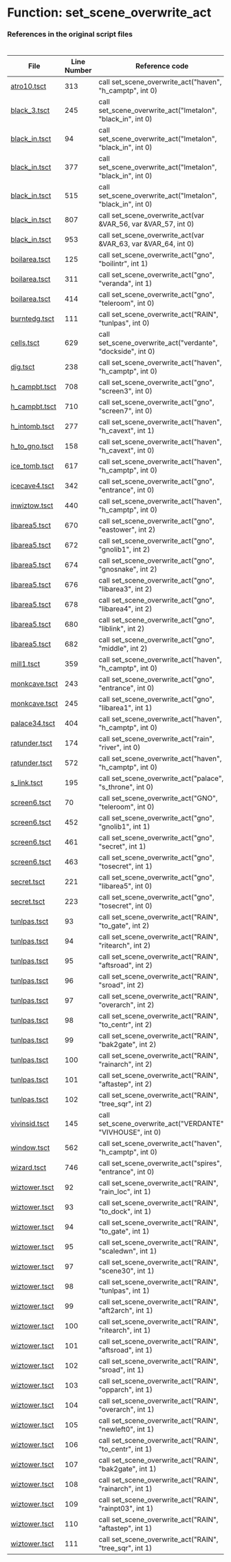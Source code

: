 # Function: set_scene_overwrite_act
### References in the original script files

#

| File | Line Number | Reference code |
| --- | --- | --- |
| [atro10.tsct](../../../out/atro10.tsct#L313) | 313 | call set_scene_overwrite_act("haven", "h_camptp", int 0) |
| [black_3.tsct](../../../out/black_3.tsct#L245) | 245 | call set_scene_overwrite_act("lmetalon", "black_in", int 0) |
| [black_in.tsct](../../../out/black_in.tsct#L94) | 94 | call set_scene_overwrite_act("lmetalon", "black_in", int 0) |
| [black_in.tsct](../../../out/black_in.tsct#L377) | 377 | call set_scene_overwrite_act("lmetalon", "black_in", int 0) |
| [black_in.tsct](../../../out/black_in.tsct#L515) | 515 | call set_scene_overwrite_act("lmetalon", "black_in", int 0) |
| [black_in.tsct](../../../out/black_in.tsct#L807) | 807 | call set_scene_overwrite_act(var &VAR_56, var &VAR_57, int 0) |
| [black_in.tsct](../../../out/black_in.tsct#L953) | 953 | call set_scene_overwrite_act(var &VAR_63, var &VAR_64, int 0) |
| [boilarea.tsct](../../../out/boilarea.tsct#L125) | 125 | call set_scene_overwrite_act("gno", "boilintr", int 1) |
| [boilarea.tsct](../../../out/boilarea.tsct#L311) | 311 | call set_scene_overwrite_act("gno", "veranda", int 1) |
| [boilarea.tsct](../../../out/boilarea.tsct#L414) | 414 | call set_scene_overwrite_act("gno", "teleroom", int 0) |
| [burntedg.tsct](../../../out/burntedg.tsct#L111) | 111 | call set_scene_overwrite_act("RAIN", "tunlpas", int 0) |
| [cells.tsct](../../../out/cells.tsct#L629) | 629 | call set_scene_overwrite_act("verdante", "dockside", int 0) |
| [dig.tsct](../../../out/dig.tsct#L238) | 238 | call set_scene_overwrite_act("haven", "h_camptp", int 0) |
| [h_campbt.tsct](../../../out/h_campbt.tsct#L708) | 708 | call set_scene_overwrite_act("gno", "screen3", int 0) |
| [h_campbt.tsct](../../../out/h_campbt.tsct#L710) | 710 | call set_scene_overwrite_act("gno", "screen7", int 0) |
| [h_intomb.tsct](../../../out/h_intomb.tsct#L277) | 277 | call set_scene_overwrite_act("haven", "h_cavext", int 1) |
| [h_to_gno.tsct](../../../out/h_to_gno.tsct#L158) | 158 | call set_scene_overwrite_act("haven", "h_cavext", int 0) |
| [ice_tomb.tsct](../../../out/ice_tomb.tsct#L617) | 617 | call set_scene_overwrite_act("haven", "h_camptp", int 0) |
| [icecave4.tsct](../../../out/icecave4.tsct#L342) | 342 | call set_scene_overwrite_act("gno", "entrance", int 0) |
| [inwiztow.tsct](../../../out/inwiztow.tsct#L440) | 440 | call set_scene_overwrite_act("haven", "h_camptp", int 0) |
| [libarea5.tsct](../../../out/libarea5.tsct#L670) | 670 | call set_scene_overwrite_act("gno", "eastower", int 2) |
| [libarea5.tsct](../../../out/libarea5.tsct#L672) | 672 | call set_scene_overwrite_act("gno", "gnolib1", int 2) |
| [libarea5.tsct](../../../out/libarea5.tsct#L674) | 674 | call set_scene_overwrite_act("gno", "gnosnake", int 2) |
| [libarea5.tsct](../../../out/libarea5.tsct#L676) | 676 | call set_scene_overwrite_act("gno", "libarea3", int 2) |
| [libarea5.tsct](../../../out/libarea5.tsct#L678) | 678 | call set_scene_overwrite_act("gno", "libarea4", int 2) |
| [libarea5.tsct](../../../out/libarea5.tsct#L680) | 680 | call set_scene_overwrite_act("gno", "liblink", int 2) |
| [libarea5.tsct](../../../out/libarea5.tsct#L682) | 682 | call set_scene_overwrite_act("gno", "middle", int 2) |
| [mill1.tsct](../../../out/mill1.tsct#L359) | 359 | call set_scene_overwrite_act("haven", "h_camptp", int 0) |
| [monkcave.tsct](../../../out/monkcave.tsct#L243) | 243 | call set_scene_overwrite_act("gno", "entrance", int 0) |
| [monkcave.tsct](../../../out/monkcave.tsct#L245) | 245 | call set_scene_overwrite_act("gno", "libarea1", int 1) |
| [palace34.tsct](../../../out/palace34.tsct#L404) | 404 | call set_scene_overwrite_act("haven", "h_camptp", int 0) |
| [ratunder.tsct](../../../out/ratunder.tsct#L174) | 174 | call set_scene_overwrite_act("rain", "river", int 0) |
| [ratunder.tsct](../../../out/ratunder.tsct#L572) | 572 | call set_scene_overwrite_act("haven", "h_camptp", int 0) |
| [s_link.tsct](../../../out/s_link.tsct#L195) | 195 | call set_scene_overwrite_act("palace", "s_throne", int 0) |
| [screen6.tsct](../../../out/screen6.tsct#L70) | 70 | call set_scene_overwrite_act("GNO", "teleroom", int 0) |
| [screen6.tsct](../../../out/screen6.tsct#L452) | 452 | call set_scene_overwrite_act("gno", "gnolib1", int 1) |
| [screen6.tsct](../../../out/screen6.tsct#L461) | 461 | call set_scene_overwrite_act("gno", "secret", int 1) |
| [screen6.tsct](../../../out/screen6.tsct#L463) | 463 | call set_scene_overwrite_act("gno", "tosecret", int 1) |
| [secret.tsct](../../../out/secret.tsct#L221) | 221 | call set_scene_overwrite_act("gno", "libarea5", int 0) |
| [secret.tsct](../../../out/secret.tsct#L223) | 223 | call set_scene_overwrite_act("gno", "tosecret", int 0) |
| [tunlpas.tsct](../../../out/tunlpas.tsct#L93) | 93 | call set_scene_overwrite_act("RAIN", "to_gate", int 2) |
| [tunlpas.tsct](../../../out/tunlpas.tsct#L94) | 94 | call set_scene_overwrite_act("RAIN", "ritearch", int 2) |
| [tunlpas.tsct](../../../out/tunlpas.tsct#L95) | 95 | call set_scene_overwrite_act("RAIN", "aftsroad", int 2) |
| [tunlpas.tsct](../../../out/tunlpas.tsct#L96) | 96 | call set_scene_overwrite_act("RAIN", "sroad", int 2) |
| [tunlpas.tsct](../../../out/tunlpas.tsct#L97) | 97 | call set_scene_overwrite_act("RAIN", "overarch", int 2) |
| [tunlpas.tsct](../../../out/tunlpas.tsct#L98) | 98 | call set_scene_overwrite_act("RAIN", "to_centr", int 2) |
| [tunlpas.tsct](../../../out/tunlpas.tsct#L99) | 99 | call set_scene_overwrite_act("RAIN", "bak2gate", int 2) |
| [tunlpas.tsct](../../../out/tunlpas.tsct#L100) | 100 | call set_scene_overwrite_act("RAIN", "rainarch", int 2) |
| [tunlpas.tsct](../../../out/tunlpas.tsct#L101) | 101 | call set_scene_overwrite_act("RAIN", "aftastep", int 2) |
| [tunlpas.tsct](../../../out/tunlpas.tsct#L102) | 102 | call set_scene_overwrite_act("RAIN", "tree_sqr", int 2) |
| [vivinsid.tsct](../../../out/vivinsid.tsct#L145) | 145 | call set_scene_overwrite_act("VERDANTE", "VIVHOUSE", int 0) |
| [window.tsct](../../../out/window.tsct#L562) | 562 | call set_scene_overwrite_act("haven", "h_camptp", int 0) |
| [wizard.tsct](../../../out/wizard.tsct#L746) | 746 | call set_scene_overwrite_act("spires", "entrance", int 0) |
| [wiztower.tsct](../../../out/wiztower.tsct#L92) | 92 | call set_scene_overwrite_act("RAIN", "rain_loc", int 1) |
| [wiztower.tsct](../../../out/wiztower.tsct#L93) | 93 | call set_scene_overwrite_act("RAIN", "to_dock", int 1) |
| [wiztower.tsct](../../../out/wiztower.tsct#L94) | 94 | call set_scene_overwrite_act("RAIN", "to_gate", int 1) |
| [wiztower.tsct](../../../out/wiztower.tsct#L95) | 95 | call set_scene_overwrite_act("RAIN", "scaledwn", int 1) |
| [wiztower.tsct](../../../out/wiztower.tsct#L97) | 97 | call set_scene_overwrite_act("RAIN", "scene30", int 1) |
| [wiztower.tsct](../../../out/wiztower.tsct#L98) | 98 | call set_scene_overwrite_act("RAIN", "tunlpas", int 1) |
| [wiztower.tsct](../../../out/wiztower.tsct#L99) | 99 | call set_scene_overwrite_act("RAIN", "aft2arch", int 1) |
| [wiztower.tsct](../../../out/wiztower.tsct#L100) | 100 | call set_scene_overwrite_act("RAIN", "ritearch", int 1) |
| [wiztower.tsct](../../../out/wiztower.tsct#L101) | 101 | call set_scene_overwrite_act("RAIN", "aftsroad", int 1) |
| [wiztower.tsct](../../../out/wiztower.tsct#L102) | 102 | call set_scene_overwrite_act("RAIN", "sroad", int 1) |
| [wiztower.tsct](../../../out/wiztower.tsct#L103) | 103 | call set_scene_overwrite_act("RAIN", "opparch", int 1) |
| [wiztower.tsct](../../../out/wiztower.tsct#L104) | 104 | call set_scene_overwrite_act("RAIN", "overarch", int 1) |
| [wiztower.tsct](../../../out/wiztower.tsct#L105) | 105 | call set_scene_overwrite_act("RAIN", "newleft0", int 1) |
| [wiztower.tsct](../../../out/wiztower.tsct#L106) | 106 | call set_scene_overwrite_act("RAIN", "to_centr", int 1) |
| [wiztower.tsct](../../../out/wiztower.tsct#L107) | 107 | call set_scene_overwrite_act("RAIN", "bak2gate", int 1) |
| [wiztower.tsct](../../../out/wiztower.tsct#L108) | 108 | call set_scene_overwrite_act("RAIN", "rainarch", int 1) |
| [wiztower.tsct](../../../out/wiztower.tsct#L109) | 109 | call set_scene_overwrite_act("RAIN", "rainpt03", int 1) |
| [wiztower.tsct](../../../out/wiztower.tsct#L110) | 110 | call set_scene_overwrite_act("RAIN", "aftastep", int 1) |
| [wiztower.tsct](../../../out/wiztower.tsct#L111) | 111 | call set_scene_overwrite_act("RAIN", "tree_sqr", int 1) |
